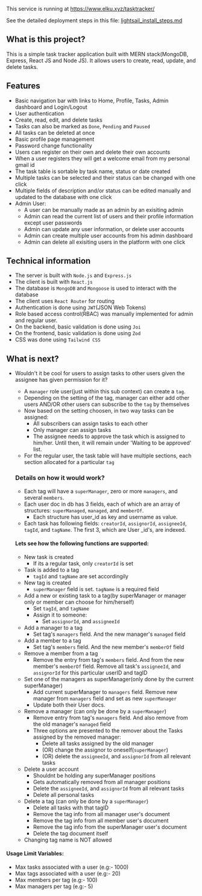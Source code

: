 This service is running at https://www.elku.xyz/tasktracker/

See the detailed deployment steps in this file: [lightsail_install_steps.md](https://github.com/El-Ku/TaskTracker/blob/main/lightsail_install_steps.md)

## What is this project?

This is a simple task tracker application built with MERN stack(MongoDB, Express, React JS and Node JS). It allows users to create, read, update, and delete tasks.

## Features

- Basic navigation bar with links to Home, Profile, Tasks, Admin dashboard and Login/Logout
- User authentication
- Create, read, edit, and delete tasks
- Tasks can also be marked as `Done`, `Pending` and `Paused`
- All tasks can be deleted at once
- Basic profile page management
- Password change functionality
- Users can register on their own and delete their own accounts
- When a user registers they will get a welcome email from my personal gmail id
- The task table is sortable by task name, status or date created
- Multiple tasks can be selected and their status can be changed with one click
- Multiple fields of description and/or status can be edited manually and updated to the database with one click
- Admin User:
  - A user can be manually made as an admin by an exisiting admin
  - Admin can read the current list of users and their profile information except user passwords
  - Admin can update any user information, or delete user accounts
  - Admin can create multiple user accounts from his admin dashboard
  - Admin can delete all exisiting users in the platform with one click

## Technical information

- The server is built with `Node.js` and `Express.js`
- The client is built with `React.js`
- The database is `MongoDB` and `Mongoose` is used to interact with the database
- The client uses `React Router` for routing
- Authentication is done using `JWT`(JSON Web Tokens)
- Role based access control(RBAC) was manually implemented for admin and regular user.
- On the backend, basic validation is done using `Joi`
- On the frontend, basic validation is done using `Zod`
- CSS was done using `Tailwind CSS`

## What is next?

- Wouldn't it be cool for users to assign tasks to other users given the assignee has given permission for it?

  - A `manager` role user(just within this sub context) can create a `tag`.
  - Depending on the setting of the tag, manager can either add other users AND/OR other users can subscribe to the `tag` by themselves
  - Now based on the setting choosen, in two way tasks can be assigned:
    - All subscribers can assign tasks to each other
    - Only manager can assign tasks
    - The assignee needs to approve the task which is assigned to him/her. Until then, it will remain under 'Waiting to be approved' list.
  - For the regular user, the task table will have multiple sections, each section allocated for a particular `tag`

  ### Details on how it would work?

  - Each tag will have a `superManager`, zero or more `managers`, and several `members`.
  - Each user doc in db has 3 fields, each of which are an array of structures: `superManaged`, `managed`, and `memberOf`.
    - Each structure has user_id as key and username as value.
  - Each task has following fields: `creatorId`, `assignorId`, `assigneeId`, `tagId`, and `tagName`. The first 3, which are User \_id's, are indexed.

  #### Lets see how the following functions are supported:

  - New task is created
    - If its a regular task, only `creatorId` is set
  - Task is added to a tag
    - `tagId` and `tagName` are set accordingily
  - New tag is created
    - `superManager` field is set. `tagName` is a required field
  - Add a new or existing task to a tag(by superManager or manager only or member can choose for him/herself)
    - Set `tagId`, and `tagName`
    - Assign it to someone:
      - Set `assignorId`, and `assigneeId`
  - Add a manager to a tag
    - Set tag's `managers` field. And the new manager's `managed` field
  - Add a member to a tag
    - Set tag's `members` field. And the new member's `memberOf` field
  - Remove a member from a tag
    - Remove the entry from tag's `members` field. And from the new member's `memberOf` field. Remove all task's `assigneeId`, and `assignorId` for this particular userID and tagID
  - Set one of the managers as superManager(only done by the current superManager)
    - Add current superManager to `managers` field. Remove new manager from `managers` field and set as new `superManager`
    - Update both their User docs.
  - Remove a manager (can only be done by a `superManager`)
    - Remove entry from tag's `managers` field. And also remove from the old manager's `managed` field
    - Three options are presented to the remover about the Tasks assigned by the removed manager:
      - Delete all tasks assigned by the old manager
      - (OR) change the assignor to oneself(`superManager`)
      - (OR) delete the `assigneeId`, and `assignorId` from all relevant tasks
  - Delete a user account
    - Shouldnt be holding any superManager positions
    - Gets automatically removed from all manager positions
    - Delete the `assigneeId`, and `assignorId` from all relevant tasks
    - Delete all personal tasks
  - Delete a tag (can only be done by a `superManager`)
    - Delete all tasks with that tagID
    - Remove the tag info from all manager user's document
    - Remove the tag info from all member user's document
    - Remove the tag info from the superManager user's document
    - Delete the tag document itself
  - Changing tag name is NOT allowed

#### Usage Limit Variables:

- Max tasks associated with a user (e.g:- 1000)
- Max tags associated with a user (e.g:- 20)
- Max members per tag (e.g:- 100)
- Max managers per tag (e.g:- 5)
